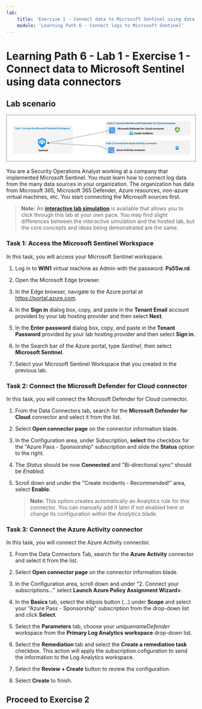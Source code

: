 ```yaml
---
lab:
    title: 'Exercise 1 - Connect data to Microsoft Sentinel using data connectors'
    module: 'Learning Path 6 - Connect logs to Microsoft Sentinel'
---
```


# Learning Path 6 - Lab 1 - Exercise 1 - Connect data to Microsoft Sentinel using data connectors

## Lab scenario

![Lab overview.](../Media/SC-200-Lab_Diagrams_Mod6_L1_Ex1.png)

You are a Security Operations Analyst working at a company that implemented Microsoft Sentinel. You must learn how to connect log data from the many data sources in your organization. The organization has data from Microsoft 365, Microsoft 365 Defender, Azure resources, non-azure virtual machines, etc. You start connecting the Microsoft sources first.

>**Note:** An **[interactive lab simulation](https://mslabs.cloudguides.com/guides/SC-200%20Lab%20Simulation%20-%20Connect%20data%20to%20Microsoft%20Sentinel%20using%20data%20connectors)** is available that allows you to click through this lab at your own pace. You may find slight differences between the interactive simulation and the hosted lab, but the core concepts and ideas being demonstrated are the same. 


### Task 1: Access the Microsoft Sentinel Workspace

In this task, you will access your Microsoft Sentinel workspace.

1. Log in to **WIN1** virtual machine as Admin with the password: **Pa55w.rd**.  

1. Open the Microsoft Edge browser.

1. In the Edge browser, navigate to the Azure portal at https://portal.azure.com.

1. In the **Sign in** dialog box, copy, and paste in the **Tenant Email** account provided by your lab hosting provider and then select **Next**.

1. In the **Enter password** dialog box, copy, and paste in the **Tenant Password** provided by your lab hosting provider and then select **Sign in**.

1. In the Search bar of the Azure portal, type *Sentinel*, then select **Microsoft Sentinel**.

1. Select your Microsoft Sentinel Workspace that you created in the previous lab.


### Task 2: Connect the Microsoft Defender for Cloud connector

In this task, you will connect the Microsoft Defender for Cloud connector.

1. From the Data Connectors tab, search for the **Microsoft Defender for Cloud** connector and select it from the list.

1. Select **Open connector page** on the connector information blade.

1. In the Configuration area, under Subscription, **select** the checkbox for the "Azure Pass - Sponsorship" subscription and slide the **Status** option to the right.

1. The *Status* should be now **Connected** and "Bi-directional sync" should be *Enabled*.

1. Scroll down and under the "Create incidents - Recommended!" area, select **Enable**. 

    >**Note:** This option creates automatically an Analytics rule for this connector. You can manually add it later if not enabled here or change its configuration within the *Analytics* blade.


### Task 3: Connect the Azure Activity connector

In this task, you will connect the Azure Activity connector.

1. From the Data Connectors Tab, search for the **Azure Activity** connector and select it from the list.

1. Select **Open connector page** on the connector information blade.

1. In the Configuration area, scroll down and under "2. Connect your subscriptions..." select **Launch Azure Policy Assignment Wizard>**.

1. In the **Basics** tab, select the ellipsis button (...) under **Scope** and select your "Azure Pass - Sponsorship" subscription from the drop-down list and click **Select**.

1. Select the **Parameters** tab, choose your *uniquenameDefender* workspace from the **Primary Log Analytics workspace** drop-down list.

1. Select the **Remediation** tab and select the **Create a remediation task** checkbox. This action will apply the subscription cofiguration to send the information to the Log Analytics workspace.

1. Select the **Review + Create** button to review the configuration.

1. Select **Create** to finish.

## Proceed to Exercise 2
